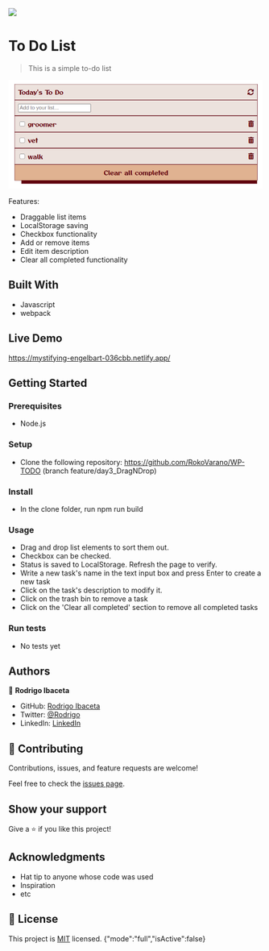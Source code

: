 ![](https://img.shields.io/badge/Microverse-blueviolet)

# To Do List

> This is a simple to-do list

![screenshot](./app_screenshot.png)

Features:
- Draggable list items
- LocalStorage saving
- Checkbox functionality
- Add or remove items
- Edit item description
- Clear all completed functionality
## Built With

- Javascript
- webpack

## Live Demo

https://mystifying-engelbart-036cbb.netlify.app/

## Getting Started
### Prerequisites

  - Node.js
### Setup
  - Clone the following repository: https://github.com/RokoVarano/WP-TODO (branch feature/day3_DragNDrop)
### Install

  - In the clone folder, run npm run build
### Usage

  - Drag and drop list elements to sort them out.
  - Checkbox can be checked.
  - Status is saved to LocalStorage. Refresh the page to verify.
  - Write a new task's name in the text input box and press Enter to create a new task
  - Click on the task's description to modify it.
  - Click on the trash bin to remove a task
  - Click on the 'Clear all completed' section to remove all completed tasks
### Run tests
  
  - No tests yet 

## Authors

👤 **Rodrigo Ibaceta**

- GitHub: [Rodrigo Ibaceta](https://github.com/RokoVarano/)
- Twitter: [@Rodrigo](https://twitter.com/RodrigoIbacet11)
- LinkedIn: [LinkedIn](https://www.linkedin.com/in/rodrigo-ibaceta-a8657611a/)

## 🤝 Contributing

Contributions, issues, and feature requests are welcome!

Feel free to check the [issues page](../../issues/).

## Show your support

Give a ⭐️ if you like this project!

## Acknowledgments

- Hat tip to anyone whose code was used
- Inspiration
- etc

## 📝 License

This project is [MIT](./MIT.md) licensed.
{"mode":"full","isActive":false}